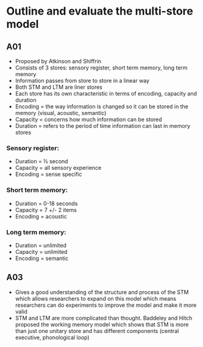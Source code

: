 # Outline and evaluate the multi-store model

## A01
- Proposed by Atkinson and Shiffrin
- Consists of 3 stores: sensory register, short term memory, long term memory
- Information passes from store to store in a linear way
- Both STM and LTM are liner stores
- Each store has its own characteristic in terms of encoding, capacity and duration
- Encoding = the way information is changed so it can be stored in the memory (visual, acoustic, semantic)
- Capacity = concerns how much information can be stored
- Duration = refers to the period of time information can last in memory stores

### Sensory register:
- Duration = ½ second
- Capacity = all sensory experience
- Encoding = sense specific

### Short term memory:
- Duration = 0-18 seconds
- Capacity = 7 +/- 2 items
- Encoding = acoustic

### Long term memory:
- Duration = unlimited
- Capacity = unlimited
- Encoding = semantic

## A03
- Gives a good understanding of the structure and process of the STM which allows researchers to expand on this model which means researchers can do experiments to improve the model and make it more valid
- STM and LTM are more complicated than thought. Baddeley and Hitch proposed the working memory model which shows that STM is more than just one unitary store and has different components (central executive, phonological loop)

